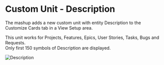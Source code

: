 # Custom Unit - Description

The mashup adds a new  custom unit with entity Description to the Customize Cards tab in a View Setup area.
 
This unit works for Projects, Features, Epics, User Stories, Tasks, Bugs and Requests.  
Only first 150 symbols of Description are displayed. 

![Description](https://github.com/TargetProcess/TP3MashupLibrary/raw/master/Custom%20Unit%20Owner%20Full%20Name/Description.png?raw=true)


